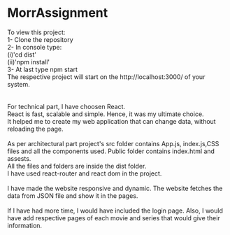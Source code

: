 # MorrAssignment

To view this project:<br />
1- Clone the repository<br />
2- In console type:<br/>
    (i)'cd dist'<br/>
    (ii)'npm install'<br/>
3- At last type npm start<br/>
The respective project will start on the http://localhost:3000/ of your system.<br/>
<br/>
<br/>
For technical part, I have choosen React.<br/>
React is fast, scalable and simple. Hence, it was my ultimate choice. <br/>
It helped me to create my web application that can change data, without reloading the page.<br/>
<br/>
As per architectural part project's src folder contains App.js, index.js,CSS files and all the components used. Public folder contains index.html and assests.<br/>
All the files and folders are inside the dist folder.<br/>
I have used react-router and react dom in the project.<br/>
<br/>
I have made the website responsive and dynamic. The website fetches the data from JSON file and show it in the pages.<br/>
<br/>
If I have had more time, I would have included the login page. Also, I would have add respective pages of each movie and series that would give their information.<br/>
